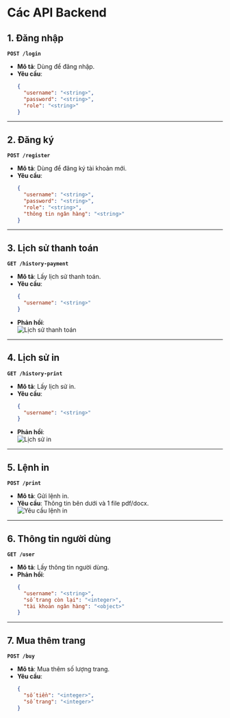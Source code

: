 
# Các API Backend

## 1. Đăng nhập
**`POST /login`**  
- **Mô tả**: Dùng để đăng nhập.  
- **Yêu cầu**:  
  ```json
  {
    "username": "<string>",
    "password": "<string>",
    "role": "<string>"
  }
  ```

---

## 2. Đăng ký
**`POST /register`**  
- **Mô tả**: Dùng để đăng ký tài khoản mới.  
- **Yêu cầu**:  
  ```json
  {
    "username": "<string>",
    "password": "<string>",
    "role": "<string>",
    "thông tin ngân hàng": "<string>"
  }
  ```

---

## 3. Lịch sử thanh toán
**`GET /history-payment`**  
- **Mô tả**: Lấy lịch sử thanh toán.  
- **Yêu cầu**:  
  ```json
  {
    "username": "<string>"
  }
  ```
- **Phản hồi**:  
  ![Lịch sử thanh toán](https://github.com/user-attachments/assets/c795dfdd-c288-442d-95b0-417798052964)

---

## 4. Lịch sử in
**`GET /history-print`**  
- **Mô tả**: Lấy lịch sử in.  
- **Yêu cầu**:  
  ```json
  {
    "username": "<string>"
  }
  ```
- **Phản hồi**:  
  ![Lịch sử in](https://github.com/user-attachments/assets/0f8b5242-315f-4274-ba21-a39985b4af68)

---

## 5. Lệnh in
**`POST /print`**  
- **Mô tả**: Gửi lệnh in.  
- **Yêu cầu**:  Thông tin bên dưới và 1 file pdf/docx.  
  ![Yêu cầu lệnh in](https://github.com/user-attachments/assets/9cfa1e50-ef0a-44ec-ae30-9968769e0bf1)

---

## 6. Thông tin người dùng
**`GET /user`**  
- **Mô tả**: Lấy thông tin người dùng.  
- **Phản hồi**:  
  ```json
  {
    "username": "<string>",
    "số trang còn lại": "<integer>",
    "tài khoản ngân hàng": "<object>"
  }
  ```

---

## 7. Mua thêm trang
**`POST /buy`**  
- **Mô tả**: Mua thêm số lượng trang.  
- **Yêu cầu**:  
  ```json
  {
    "số tiền": "<integer>",
    "số trang": "<integer>"
  }
  ```
